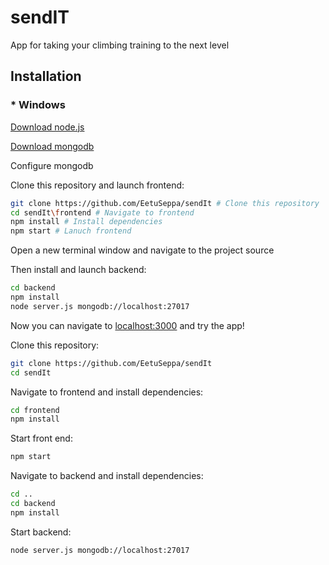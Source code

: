 # sendIT 

App for taking your climbing training to the next level  

## Installation

### * Windows  
[Download node.js](https://nodejs.org/en/download/) 
 
[Download mongodb](https://www.mongodb.com/try/download/community)

Configure mongodb

Clone this repository and launch frontend:
```bash
git clone https://github.com/EetuSeppa/sendIt # Clone this repository
cd sendIt\frontend # Navigate to frontend
npm install # Install dependencies
npm start # Lanuch frontend
``` 

Open a new terminal window and navigate to the project source  

Then install and launch backend:
```bash
cd backend
npm install
node server.js mongodb://localhost:27017
```

Now you can navigate to [localhost:3000](http://localhost:3000) and try the app!


Clone this repository:
```bash
git clone https://github.com/EetuSeppa/sendIt
cd sendIt
```

Navigate to frontend and install dependencies:
```bash
cd frontend
npm install
```

Start front end:
```bash
npm start
```

Navigate to backend and install dependencies:
```bash
cd ..
cd backend
npm install
```

Start backend:
```bash
node server.js mongodb://localhost:27017
``` 

